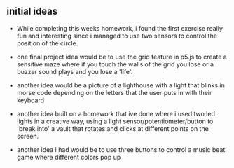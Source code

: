 ## initial ideas
- While completing this weeks homework, i found the first exercise really fun and interesting since i managed to use two sensors to control the position of the circle.
- one final project idea would be to use the grid feature in p5.js to create a sensitive maze where if you touch the walls of the grid you lose or a buzzer sound plays and you lose a 'life'.

- another idea would be a picture of a lighthouse with a light that blinks in morse code depending on the letters that the user puts in with their keyboard

- another idea built on a homework that ive done where i used two led lights in a creative way, using a light sensor/potentiometer/button to 'break into' a vault that rotates and clicks at different points on the screen.

- another idea i had would be to use three buttons to control a music beat game where different colors pop up
